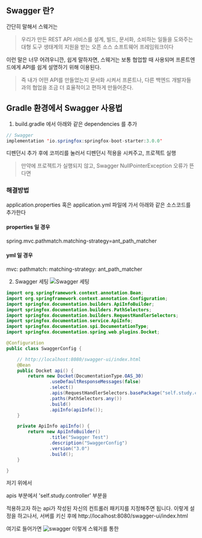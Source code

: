 ## Swagger 란?

간단히 말해서 스웨거는 

> 우리가 만든 REST API 서비스를 설계, 빌드, 문서화, 소비하는 일들을 도와주는 대형 도구 생태계의
지원을 받는 오픈 소스 소프트웨어 프레임워크이다

이런 말은 너무 어려우니깐, 쉽게 말하자면, 스웨거는 보통 협업할 때 사용되며 프론트엔드에게 API를 쉽게 설명하기 위해 이용된다.

> 즉 내가 어떤 API를 만들었는지 문서화 시켜서 프론트나, 다른 백엔드 개발자들과의 협업을 조금 더 효율적이고 편하게 만들어준다.

## Gradle 환경에서 Swagger 사용법

1. build.gradle 에서 아래와 같은 dependencies 를 추가
```java
// Swagger 
implementation 'io.springfox:springfox-boot-starter:3.0.0'
```

디펜던시 추가 후에 코끼리를 눌러서 디펜던시 적용을 시켜주고, 프로젝트 실행

> 만약에 프로젝트가 실행되지 않고, Swagger NullPointerException 오류가 뜬다면

### 해결방법 
application.properties 혹은 application.yml 파일에 가서 아래와 같은 소스코드를 추가한다

#### properties 일 경우
spring.mvc.pathmatch.matching-strategy=ant_path_matcher


#### yml 일 경우
mvc:
    pathmatch:
      matching-strategy: ant_path_matcher
      
      
2. Swagger 세팅
![Swagger 세팅](https://user-images.githubusercontent.com/99226598/194250279-94b44f8a-367d-4e97-89b0-a40290c932a9.png)

```java
import org.springframework.context.annotation.Bean;
import org.springframework.context.annotation.Configuration;
import springfox.documentation.builders.ApiInfoBuilder;
import springfox.documentation.builders.PathSelectors;
import springfox.documentation.builders.RequestHandlerSelectors;
import springfox.documentation.service.ApiInfo;
import springfox.documentation.spi.DocumentationType;
import springfox.documentation.spring.web.plugins.Docket;

@Configuration
public class SwaggerConfig {

    // http://localhost:8080/swagger-ui/index.html
    @Bean
    public Docket api() {
        return new Docket(DocumentationType.OAS_30)
                .useDefaultResponseMessages(false)
                .select()
                .apis(RequestHandlerSelectors.basePackage("self.study.controller"))
                .paths(PathSelectors.any())
                .build()
                .apiInfo(apiInfo());
    }

    private ApiInfo apiInfo() {
        return new ApiInfoBuilder()
                .title("Swagger Test")
                .description("SwaggerConfig")
                .version("3.0")
                .build();
    }

}
```
   
   저기 위에서

apis 부분에서 'self.study.controller' 부분을

적용하고자 하는 api가 작성된 자신의 컨트롤러 패키지를 지정해주면 됩니다. 이렇게 설정을 하고나서, 서버를 키신 후에
http://localhost:8080/swagger-ui/index.html


여기로 들어가면
![swagger](https://user-images.githubusercontent.com/99226598/194252094-46d76ae1-edd6-40da-95f4-01cf07e69bf2.png)
이렇게 스웨거를 통한 

      
      
